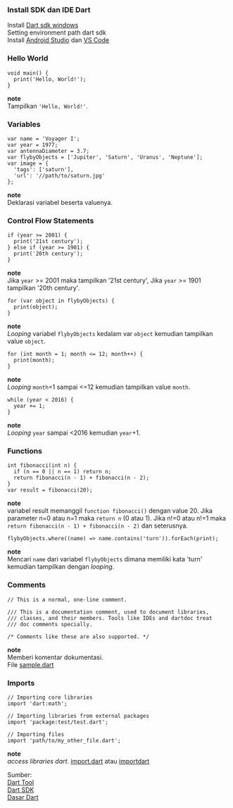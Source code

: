 ### Install SDK dan IDE Dart
Install [Dart sdk windows](https://dart.dev/get-dart)\
Setting environment path dart sdk\
Install [Android Studio](https://developer.android.com/studio) dan [VS Code](https://code.visualstudio.com/)
### Hello World
```
void main() {
  print('Hello, World!');
}
```
**note**\
Tampilkan `'Hello, World!'`.

### Variables
```
var name = 'Voyager I';
var year = 1977;
var antennaDiameter = 3.7;
var flybyObjects = ['Jupiter', 'Saturn', 'Uranus', 'Neptune'];
var image = {
  'tags': ['saturn'],
  'url': '//path/to/saturn.jpg'
};
```
**note**\
Deklarasi variabel beserta valuenya.

### Control Flow Statements
```
if (year >= 2001) {
  print('21st century');
} else if (year >= 1901) {
  print('20th century');
}
```
**note**\
Jika `year` >= 2001 maka tampilkan '21st century', Jika `year` >= 1901 tampilkan '20th century'.
```
for (var object in flybyObjects) {
  print(object);
}
```
**note**\
*Looping* variabel `flybyObjects` kedalam var `object` kemudian tampilkan value `object`.
```
for (int month = 1; month <= 12; month++) {
  print(month);
}
```
**note**\
*Looping* `month`=1 sampai <=12 kemudian tampilkan value `month`.
```
while (year < 2016) {
  year += 1;
}
```
**note**\
*Looping* `year` sampai <2016 kemudian `year`+1.

### Functions
```
int fibonacci(int n) {
  if (n == 0 || n == 1) return n;
  return fibonacci(n - 1) + fibonacci(n - 2);
}
var result = fibonacci(20);
```
**note**\
variabel result memanggil `function fibonacci()` dengan value 20. Jika parameter n=0 atau n=1 maka `return n` (0 atau 1). Jika n!=0 atau n!=1 maka `return fibonacci(n - 1) + fibonacci(n - 2)` dan seterusnya.
```
flybyObjects.where((name) => name.contains('turn')).forEach(print);
```
**note**\
Mencari `name` dari variabel `flybyObjects` dimana memiliki kata 'turn' kemudian tampilkan dengan *looping*.

### Comments
```
// This is a normal, one-line comment.

/// This is a documentation comment, used to document libraries,
/// classes, and their members. Tools like IDEs and dartdoc treat
/// doc comments specially.

/* Comments like these are also supported. */
```
**note**\
Memberi komentar dokumentasi.\
File [sample.dart](https://github.com/Fourthten/praxis-academy/blob/master/novice/01-01/latihan/sample.dart)

### Imports
```
// Importing core libraries
import 'dart:math';

// Importing libraries from external packages
import 'package:test/test.dart';

// Importing files
import 'path/to/my_other_file.dart';
```
**note**\
*access libraries dart*. [import.dart](https://github.com/Fourthten/praxis-academy/blob/master/novice/01-01/latihan/import.dart) 
atau [importdart](https://github.com/Fourthten/praxis-academy/tree/master/novice/01-01/latihan/importdart)

Sumber:\
[Dart Tool](https://dart.dev/tools)\
[Dart SDK](https://dart.dev/get-dart)\
[Dasar Dart](https://dart.dev/samples)